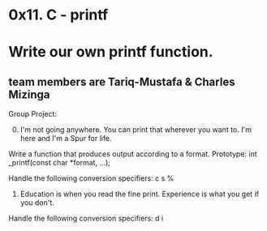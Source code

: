 # 0x11. C - printf

# Write our own printf function.

## team members are Tariq-Mustafa & Charles Mizinga 

Group Project:                                                                      
                                                                                    
0. I'm not going anywhere. You can print that wherever you want to. I'm here and I'm a Spur for life.

Write a function that produces output according to a format. Prototype: int _printf(const char *format, ...);

Handle the following conversion specifiers: c s %

1. Education is when you read the fine print. Experience is what you get if you don't.

Handle the following conversion specifiers: d i
